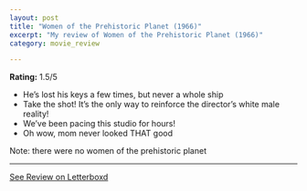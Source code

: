 ```yaml
---
layout: post
title: "Women of the Prehistoric Planet (1966)"
excerpt: "My review of Women of the Prehistoric Planet (1966)"
category: movie_review

---
```


**Rating:** 1.5/5

* He’s lost his keys a few times, but never a whole ship
* Take the shot! It’s the only way to reinforce the director’s white male reality!
* We’ve been pacing this studio for hours!
* Oh wow, mom never looked THAT good

Note: there were no women of the prehistoric planet

<hr>

[See Review on Letterboxd](https://boxd.it/4vEcBT)
